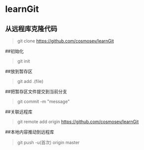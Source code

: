 # learnGit

## 从远程库克隆代码
> git clone https://github.com/cosmosev/learnGit

##初始化
> git init

##放到暂存区
> git add .(file)

##把暂存区文件提交到当前分支
> git commit -m "message"

##关联远程库
> git remote add origin https://github.com/cosmosev/learnGit

##本地内容推动到远程库
> git push -u(首次) origin master
